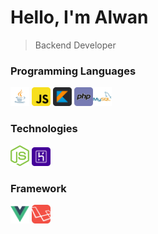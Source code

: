 # Hello, I'm Alwan

>Backend Developer

### Programming Languages
<img src = 'https://github.com/Alwanly/alwanly/blob/master/images/java.svg' height='30'/> <img src = 'https://github.com/Alwanly/alwanly/blob/master/images/javascript.svg' width='30'/> <img src = 'https://github.com/Alwanly/alwanly/blob/master/images/kotlin.svg' width='30'/> <img src = 'https://github.com/Alwanly/alwanly/blob/master/images/php.svg' width='30'/><img src = 'https://github.com/Alwanly/alwanly/blob/master/images/mysql.svg' width='30'/>

### Technologies
<img src = 'https://github.com/Alwanly/alwanly/blob/master/images/nodejs.svg' width='30'/> <img src = 'https://github.com/Alwanly/alwanly/blob/master/images/heroku.svg' width='30'/>

### Framework
<img src = 'https://github.com/Alwanly/alwanly/blob/master/images/vuejs.svg' width='30'/> <img src = 'https://github.com/Alwanly/alwanly/blob/master/images/laravel.svg' width='30'/>
